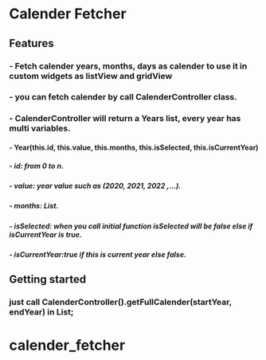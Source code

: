 # Calender Fetcher

## Features
### - Fetch calender years, months, days as calender to use it in custom widgets as listView and gridView 
### - you can fetch calender by call CalenderController class.
### - CalenderController will return a Years list, every year has multi variables.
####    - Year(this.id, this.value, this.months, this.isSelected, this.isCurrentYear)
#####       - id: from 0 to n.
#####       - value: year value such as (2020, 2021, 2022 ,...).
#####       - months: List<Month>.
#####       - isSelected: when you call initial function isSelected will be false else if isCurrentYear is true.
#####       - isCurrentYear:true if this is current year else false.

## Getting started
### just call CalenderController().getFullCalender(startYear, endYear) in List<Year>;


# calender_fetcher